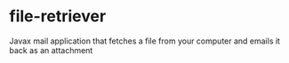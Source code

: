 # file-retriever
Javax mail application that fetches a file from your computer and emails it back as an attachment
